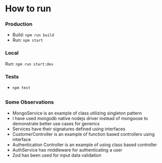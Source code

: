 # How to run
### Production
+ Build: `npm run build`
+ Run: `npm start`

### Local
Run: `npm run start:dev`
### Tests
+ `npm test`
##

### Some Observations
+ MongoService is an example of class utilizing singleton pattern
+ I have used mongodb native nodejs driver instead of mongoose to demonstrate better use cases for generics
+ Services have their signatures defined using interfaces
+ CustomerController is an example of function based controllers using interface
+ Authentication Controller is an example of using class based controller
+ AuthService has middleware for authenticating a user
+ Zod has been used for input data validation


